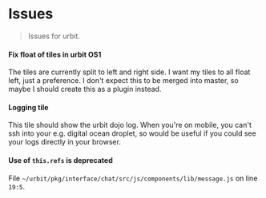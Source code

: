 # Issues

> Issues for urbit.

#### Fix float of tiles in urbit OS1
The tiles are currently split to left and right side. I want my tiles to all float left, just a preference.
I don't expect this to be merged into master, so maybe I should create this as a plugin instead.

#### Logging tile
This tile should show the urbit dojo log. When you're on mobile, you can't ssh into your e.g. digital ocean droplet, so would be useful if you could see your logs directly in your browser.

#### Use of `this.refs` is deprecated
File `~/urbit/pkg/interface/chat/src/js/components/lib/message.js` on line `19:5`.
